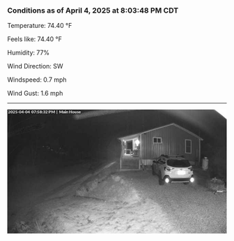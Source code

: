 ### Conditions as of April 4, 2025 at 8:03:48 PM CDT 

Temperature: 74.40 &deg;F

Feels like: 74.40 &deg;F

Humidity: 77%

Wind Direction: SW

Windspeed: 0.7 mph

Wind Gust: 1.6 mph

---

<img src="./images/latest.jpeg"/>

